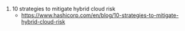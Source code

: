 1. 10 strategies to mitigate hybrid cloud risk
    - https://www.hashicorp.com/en/blog/10-strategies-to-mitigate-hybrid-cloud-risk